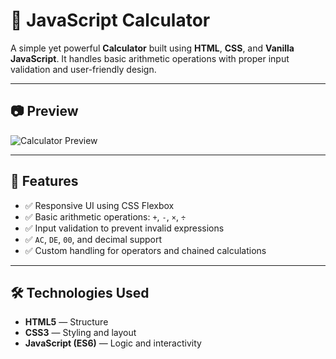 # 🧮 JavaScript Calculator

A simple yet powerful **Calculator** built using **HTML**, **CSS**, and **Vanilla JavaScript**. 
It handles basic arithmetic operations with proper input validation and user-friendly design.

---

## 📷 Preview

![Calculator Preview](https://user-images.githubusercontent.com/77121015/209474707-f8e0d09c-b79b-4a9e-a1d4-6d8bb78e0808.gif)

---

## 🚀 Features

- ✅ Responsive UI using CSS Flexbox
- ✅ Basic arithmetic operations: `+`, `-`, `×`, `÷`
- ✅ Input validation to prevent invalid expressions
- ✅ `AC`, `DE`, `00`, and decimal support
- ✅ Custom handling for operators and chained calculations

---

## 🛠️ Technologies Used

- **HTML5** — Structure
- **CSS3** — Styling and layout
- **JavaScript (ES6)** — Logic and interactivity



